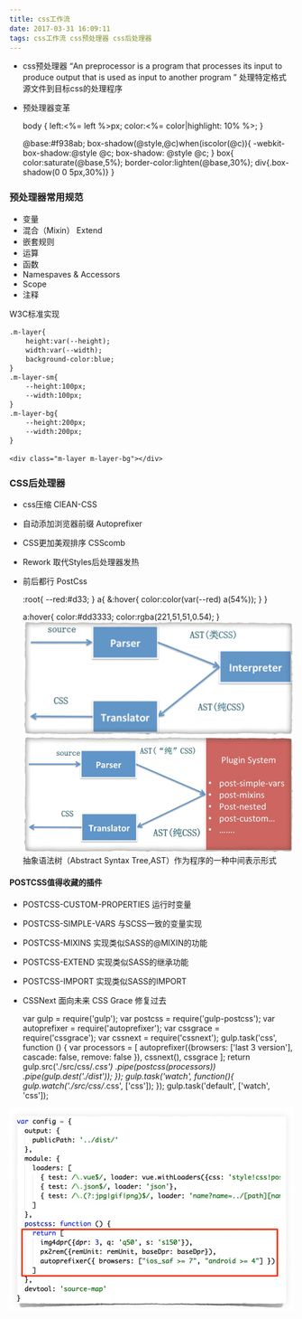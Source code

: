 ```yaml
---
title: css工作流
date: 2017-03-31 16:09:11
tags: css工作流 css预处理器 css后处理器
---
```


* css预处理器
“An preprocessor is a program that processes its input to produce output that is used as input to another program ”
处理特定格式源文件到目标css的处理程序

* 预处理器变革


    body {
        left:<%= left  %>px;
        color:<%= color|highlight: 10% %>;
    }
    
    @base:#f938ab;
    box-shadow(@style,@c)when(iscolor(@c)){
        -webkit-box-shadow:@style @c;
        box-shadow:       @style @c;
    }
    box{
        color:saturate(@base,5%);
        border-color:lighten(@base,30%);
        div{.box-shadow(0 0 5px,30%)}
    }
<!--more-->
### 预处理器常用规范
* 变量
* 混合（Mixin） Extend
* 嵌套规则
* 运算
* 函数
* Namespaves & Accessors
* Scope
* 注释

W3C标准实现

    .m-layer{
        height:var(--height);
        width:var(--width);
        background-color:blue;
    }
    .m-layer-sm{
        --height:100px;
        --width:100px;
    }
    .m-layer-bg{
        --height:200px;
        --width:200px;
    }
    
    <div class="m-layer m-layer-bg"></div>
    
### CSS后处理器
* css压缩 ClEAN-CSS
* 自动添加浏览器前缀 Autoprefixer
* CSS更加美观排序 CSScomb
* Rework 取代Styles后处理器发热
* 前后都行 PostCss


    :root{
        --red:#d33;
    }
    a{
        &:hover{
            color:color(var(--red) a(54%));
        }
    }
    
    a:hover{
        color:#dd3333;
        color:rgba(221,51,51,0.54);
    }
![](/images/170331-2.png)
![](/images/170331-1.png)
抽象语法树（Abstract Syntax Tree,AST）作为程序的一种中间表示形式
   
#### POSTCSS值得收藏的插件
* POSTCSS-CUSTOM-PROPERTIES 运行时变量
* POSTCSS-SIMPLE-VARS 与SCSS一致的变量实现
* POSTCSS-MIXINS 实现类似SASS的@MIXIN的功能
* POSTCSS-EXTEND 实现类似SASS的继承功能
* POSTCSS-IMPORT 实现类似SASS的IMPORT
* CSSNext 面向未来  CSS Grace 修复过去


    var gulp = require('gulp');
    var postcss = require('gulp-postcss');
    var autoprefixer = require('autoprefixer');
    var cssgrace  = require('cssgrace');
    var cssnext  = require('cssnext');
    gulp.task('css', function () {
      var processors = [
        autoprefixer({browsers: ['last 3 version'],
          cascade: false,
          remove: false
        }),
        cssnext(),
        cssgrace
      ];
      return gulp.src('./src/css/*.css')
        .pipe(postcss(processors))
        .pipe(gulp.dest('./dist'));
    });
    gulp.task('watch', function(){
      gulp.watch('./src/css/*.css', ['css']);
    });
    gulp.task('default', ['watch', 'css']);
    
![](/images/170331-3.png)